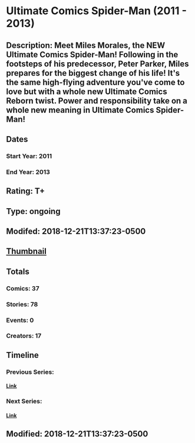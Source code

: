 # Ultimate Comics Spider-Man (2011 - 2013)
## Description: Meet Miles Morales, the NEW Ultimate Comics Spider-Man! Following in the footsteps of his predecessor, Peter Parker, Miles prepares for the biggest change of his life! It's the same high-flying adventure you've come to love but with a whole new Ultimate Comics Reborn twist.  Power and responsibility take on a whole new meaning in Ultimate Comics Spider-Man!
## Dates
### Start Year: 2011
### End Year: 2013
## Rating: T+
## Type: ongoing
## Modifed: 2018-12-21T13:37:23-0500
## [Thumbnail](http://i.annihil.us/u/prod/marvel/i/mg/c/50/50ff05e5ef50d.jpg)
## Totals
### Comics: 37
### Stories: 78
### Events: 0
### Creators: 17
## Timeline
### Previous Series: 
#### [Link]()
### Next Series: 
#### [Link]()
## Modified: 2018-12-21T13:37:23-0500